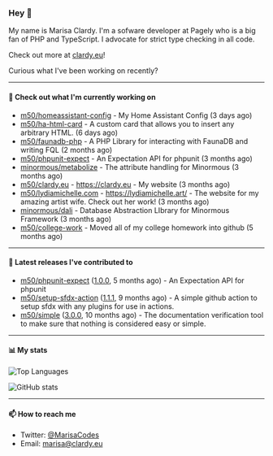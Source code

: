### Hey 👋

My name is Marisa Clardy. I'm a sofware developer at Pagely who is a big fan of PHP and TypeScript. I advocate for strict type checking in all code.

Check out more at [clardy.eu](https://clardy.eu)!

Curious what I've been working on recently?

---

#### 👷  Check out what I'm currently working on

- [m50/homeassistant-config](https://github.com/m50/homeassistant-config) - My Home Assistant Config (3 days ago)
- [m50/ha-html-card](https://github.com/m50/ha-html-card) - A custom card that allows you to insert any arbitrary HTML. (6 days ago)
- [m50/faunadb-php](https://github.com/m50/faunadb-php) - A PHP Library for interacting with FaunaDB and writing FQL (2 months ago)
- [m50/phpunit-expect](https://github.com/m50/phpunit-expect) - An Expectation API for phpunit (3 months ago)
- [minormous/metabolize](https://github.com/minormous/metabolize) - The attribute handling for Minormous (3 months ago)
- [m50/clardy.eu](https://github.com/m50/clardy.eu) - https://clardy.eu - My website (3 months ago)
- [m50/lydiamichelle.com](https://github.com/m50/lydiamichelle.com) - https://lydiamichelle.art/ - The website for my amazing artist wife. Check out her work! (3 months ago)
- [minormous/dali](https://github.com/minormous/dali) - Database Abstraction LIbrary for Minormous Framework (3 months ago)
- [m50/college-work](https://github.com/m50/college-work) - Moved all of my college homework into github (5 months ago)

---

#### 🔭  Latest releases I've contributed to

- [m50/phpunit-expect](https://github.com/m50/phpunit-expect) ([1.0.0](https://github.com/m50/phpunit-expect/releases/tag/1.0.0), 5 months ago) - An Expectation API for phpunit
- [m50/setup-sfdx-action](https://github.com/m50/setup-sfdx-action) ([1.1.1](https://github.com/m50/setup-sfdx-action/releases/tag/1.1.1), 9 months ago) - A simple github action to setup sfdx with any plugins for use in actions.
- [m50/simple](https://github.com/m50/simple) ([3.0.0](https://github.com/m50/simple/releases/tag/3.0.0), 10 months ago) - The documentation verification tool to make sure that nothing is considered easy or simple.

---

#### 📊  My stats

![Top Languages](https://github-readme-stats.vercel.app/api/top-langs/?username=m50&hide=javascript,css,html&layout=compact&langs_count=8)

![GitHub stats](https://github-readme-stats.vercel.app/api?username=m50&count_private=1&show_icons=true)

---

#### 📫  How to reach me

- Twitter: [@MarisaCodes](https://twitter.com/MarisaCodes)
- Email: [marisa@clardy.eu](mailto://marisa@clardy.eu)
